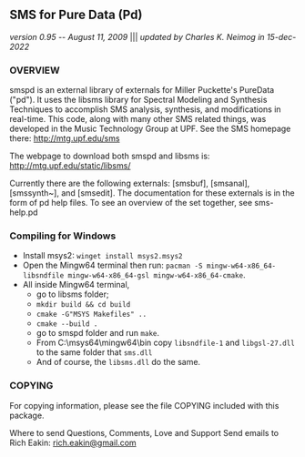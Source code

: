 ## SMS for Pure Data (Pd)
_version 0.95 -- August 11, 2009_ |||    _updated by Charles K. Neimog in 15-dec-2022_

### OVERVIEW
smspd is an external library of externals for Miller Puckette's PureData ("pd"). 
It uses the libsms library for Spectral Modeling and Synthesis Techniques to 
accomplish SMS analysis, synthesis, and modifications in real-time. This code,
along with many other SMS related things, was developed in the Music Technology 
Group at UPF.  See the SMS homepage there: http://mtg.upf.edu/sms

The webpage to download both smspd and libsms is: http://mtg.upf.edu/static/libsms/

Currently there are the following externals: [smsbuf], [smsanal], [smssynth~],
and [smsedit].  The documentation for these externals is in the form of pd help files.
To see an overview of the set together, see sms-help.pd

### Compiling for Windows
* Install msys2: `winget install msys2.msys2`
* Open the Mingw64 terminal then run: `pacman -S mingw-w64-x86_64-libsndfile mingw-w64-x86_64-gsl mingw-w64-x86_64-cmake`. 
* All inside Mingw64 terminal, 
    * go to libsms folder;
    * `mkdir build && cd build`
    * `cmake -G"MSYS Makefiles" ..`
    * `cmake --build .`
    * go to smspd folder and run `make`.
    * From C:\msys64\mingw64\bin copy `libsndfile-1` and `libgsl-27.dll` to the same folder that `sms.dll`
    * And of course, the `libsms.dll` do the same.


### COPYING
For copying information, please see the file COPYING included with this package.

Where to send Questions, Comments, Love and Support
Send emails to Rich Eakin: rich.eakin@gmail.com
